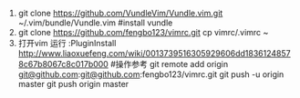 1. git clone https://github.com/VundleVim/Vundle.vim.git ~/.vim/bundle/Vundle.vim #install vundle
2. git clone https://github.com/fengbo123/vimrc.git
    cp vimrc/.vimrc ~
3. 打开vim  运行 :PluginInstall
http://www.liaoxuefeng.com/wiki/0013739516305929606dd18361248578c67b8067c8c017b000  #操作参考
git remote add origin git@github.com:git@github.com:fengbo123/vimrc.git
git push -u origin master
git push origin master
